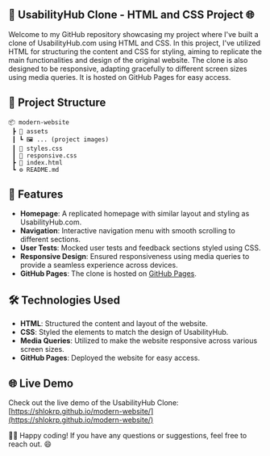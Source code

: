 ## 🌟 UsabilityHub Clone - HTML and CSS Project 🌐

Welcome to my GitHub repository showcasing my project where I've built a clone of UsabilityHub.com using HTML and CSS. In this project, I've utilized HTML for structuring the content and CSS for styling, aiming to replicate the main functionalities and design of the original website. The clone is also designed to be responsive, adapting gracefully to different screen sizes using media queries. It is hosted on GitHub Pages for easy access.

## 📁 Project Structure

```
📦 modern-website
 ┣ 📂 assets
 ┃ ┗ 🖼️ ... (project images)
 ┃ 📜 styles.css
 ┃ 📜 responsive.css
 ┣ 📜 index.html
 ┗ ⚙️ README.md
```

## 🚀 Features

- **Homepage**: A replicated homepage with similar layout and styling as UsabilityHub.com.
- **Navigation**: Interactive navigation menu with smooth scrolling to different sections.
- **User Tests**: Mocked user tests and feedback sections styled using CSS.
- **Responsive Design**: Ensured responsiveness using media queries to provide a seamless experience across devices.
- **GitHub Pages**: The clone is hosted on [GitHub Pages](https://shlokrp.github.io/modern-website/).

## 🛠️ Technologies Used

- **HTML**: Structured the content and layout of the website.
- **CSS**: Styled the elements to match the design of UsabilityHub.
- **Media Queries**: Utilized to make the website responsive across various screen sizes.
- **GitHub Pages**: Deployed the website for easy access.

## 🌐 Live Demo

Check out the live demo of the UsabilityHub Clone: [https://shlokrp.github.io/modern-website/](https://shlokrp.github.io/modern-website/)

👨‍💻 Happy coding! If you have any questions or suggestions, feel free to reach out. 😄
